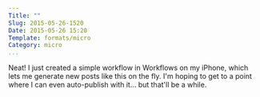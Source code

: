 ```yaml
---
Title: ""
Slug: 2015-05-26-1520
Date: 2015-05-26 15:20
Template: formats/micro
Category: micro
...
```


Neat! I just created a simple workflow in Workflows on my iPhone, which lets me 
generate new posts like this on the fly. I'm hoping to get to a point where I 
can even auto-publish with it... but that'll be a while.